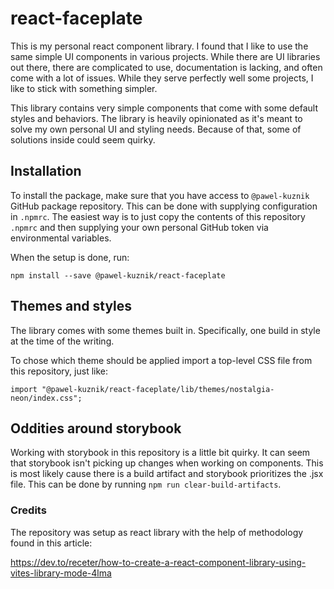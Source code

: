 # react-faceplate

This is my personal react component library. I found that I like to use the same
simple UI components in various projects. While there are UI libraries out there,
there are complicated to use, documentation is lacking, and often come with a lot
of issues. While they serve perfectly well some projects, I like to stick with something simpler.

This library contains very simple components that come with some default styles
and behaviors. The library is heavily opinionated as it's meant to solve my own
personal UI and styling needs. Because of that, some of solutions inside could seem quirky.

## Installation

To install the package, make sure that you have access to `@pawel-kuznik` GitHub package
repository. This can be done with supplying configuration in `.npmrc`. The easiest way 
is to just copy the contents of this repository `.npmrc` and then supplying your own personal
GitHub token via environmental variables.

When the setup is done, run:

```
npm install --save @pawel-kuznik/react-faceplate
```

## Themes and styles

The library comes with some themes built in. Specifically, one build in style at the time
of the writing.

To chose which theme should be applied import a top-level CSS file from this repository, just like:

```
import "@pawel-kuznik/react-faceplate/lib/themes/nostalgia-neon/index.css";
```

## Oddities around storybook

Working with storybook in this repository is a little bit quirky. It can seem that storybook
isn't picking up changes when working on components. This is most likely cause there is a build
artifact and storybook prioritizes the .jsx file. This can be done by running `npm run clear-build-artifacts`.

### Credits

The repository was setup as react library with the help of methodology found in this article:

https://dev.to/receter/how-to-create-a-react-component-library-using-vites-library-mode-4lma